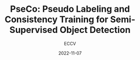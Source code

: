 ---
layout: seminar-post
title: "PseCo: Pseudo Labeling and Consistency Training for Semi-Supervised Object Detection"
subtitle: 'ECCV'
categories: Computer Vision
tags: [Object-Detection]
date: 2022-11-07
pdf_url: 'https://drive.google.com/file/d/1E5ymAJO_-v15h63zRce_k5jHLrEJ7Bxc/preview'
---